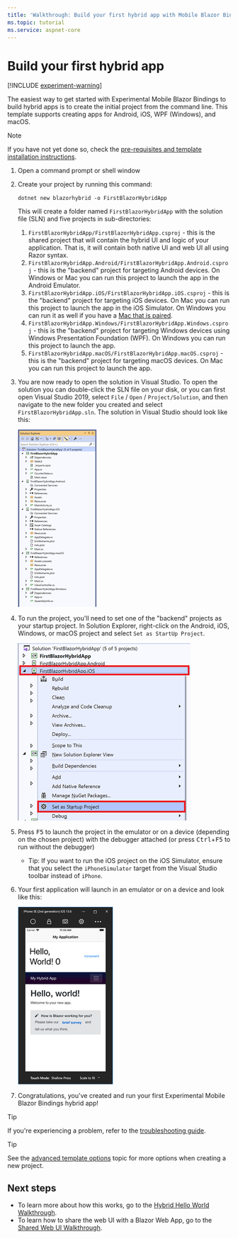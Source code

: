 ```yaml
---
title: 'Walkthrough: Build your first hybrid app with Mobile Blazor Bindings - Mobile Blazor Bindings'
ms.topic: tutorial
ms.service: aspnet-core
---
```


# Build your first hybrid app

[!INCLUDE [experiment-warning](../includes/experiment-warning.md)]

The easiest way to get started with Experimental Mobile Blazor Bindings to build hybrid apps is to create the initial project from the command line. This template supports creating apps for Android, iOS, WPF (Windows), and macOS.

> [!NOTE]
> If you have not yet done so, check the [pre-requisites and template installation instructions](../get-started.md).

1. Open a command prompt or shell window

1. Create your project by running this command:

    ```shell
    dotnet new blazorhybrid -o FirstBlazorHybridApp
    ```

    This will create a folder named `FirstBlazorHybridApp` with the solution file (SLN) and five projects in sub-directories:

   1. `FirstBlazorHybridApp/FirstBlazorHybridApp.csproj` - this is the shared project that will contain the hybrid UI and logic of your application. That is, it will contain both native UI and web UI all using Razor syntax.
   1. `FirstBlazorHybridApp.Android/FirstBlazorHybridApp.Android.csproj` - this is the "backend" project for targeting Android devices. On Windows or Mac you can run this project to launch the app in the Android Emulator.
   1. `FirstBlazorHybridApp.iOS/FirstBlazorHybridApp.iOS.csproj` - this is the "backend" project for targeting iOS devices. On Mac you can run this project to launch the app in the iOS Simulator. On Windows you can run it as well if you have a [Mac that is paired](/xamarin/ios/get-started/installation/windows/connecting-to-mac/).
   1. `FirstBlazorHybridApp.Windows/FirstBlazorHybridApp.Windows.csproj` - this is the "backend" project for targeting Windows devices using Windows Presentation Foundation (WPF). On Windows you can run this project to launch the app.
   1. `FirstBlazorHybridApp.macOS/FirstBlazorHybridApp.macOS.csproj` - this is the "backend" project for targeting macOS devices. On Mac you can run this project to launch the app.

1. You are now ready to open the solution in Visual Studio. To open the solution you can double-click the SLN file on your disk, or you can first open Visual Studio 2019, select `File` / `Open` / `Project/Solution`, and then navigate to the new folder you created and select `FirstBlazorHybridApp.sln`. The solution in Visual Studio should look like this:

    [ ![Solution Explorer with all 5 projects](./media/build-first-hybrid-app/solution-explorer-with-all-hybrid-projects-inline.png) ](./media/build-first-hybrid-app/solution-explorer-with-all-hybrid-projects-expanded.png#lightbox)

1. To run the project, you'll need to set one of the "backend" projects as your startup project. In Solution Explorer, right-click on the Android, iOS, Windows, or macOS project and select `Set as StartUp Project`.

    [ ![Set startup project in Solution Explorer](./media/build-first-hybrid-app/set-startup-hybrid-project-inline.png) ](./media/build-first-hybrid-app/set-startup-hybrid-project-expanded.png#lightbox)

1. Press <kbd>F5</kbd> to launch the project in the emulator or on a device (depending on the chosen project) with the debugger attached (or press <kbd>Ctrl</kbd>+<kbd>F5</kbd> to run without the debugger)

   * Tip: If you want to run the iOS project on the iOS Simulator, ensure that you select the `iPhoneSimulator` target from the Visual Studio toolbar instead of `iPhone`.

1. Your first application will launch in an emulator or on a device and look like this:

    [ ![Hello World hybrid app running in the iOS Simulator](./media/build-first-hybrid-app/ios-hybrid-helloworld-inline.png) ](./media/build-first-hybrid-app/ios-hybrid-helloworld-expanded.png#lightbox)

1. Congratulations, you've created and run your first Experimental Mobile Blazor Bindings hybrid app!

> [!TIP]
> If you're experiencing a problem, refer to the [troubleshooting guide](../advanced/troubleshooting.md).

> [!TIP]
> See the [advanced template options](../advanced/template-options.md) topic for more options when creating a new project.

## Next steps

* To learn more about how this works, go to the [Hybrid Hello World Walkthrough](hybrid-hello-world.md).
* To learn how to share the web UI with a Blazor Web App, go to the [Shared Web UI Walkthrough](shared-web-ui.md).
